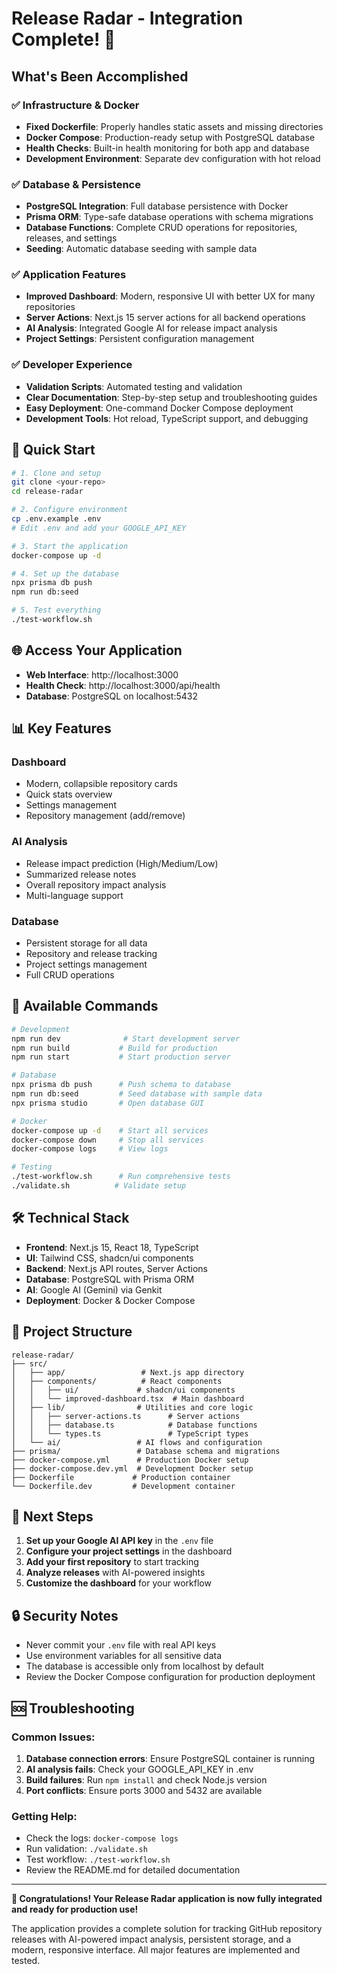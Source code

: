 # Release Radar - Integration Complete! 🎉

## What's Been Accomplished

### ✅ **Infrastructure & Docker**
- **Fixed Dockerfile**: Properly handles static assets and missing directories
- **Docker Compose**: Production-ready setup with PostgreSQL database
- **Health Checks**: Built-in health monitoring for both app and database
- **Development Environment**: Separate dev configuration with hot reload

### ✅ **Database & Persistence**
- **PostgreSQL Integration**: Full database persistence with Docker
- **Prisma ORM**: Type-safe database operations with schema migrations
- **Database Functions**: Complete CRUD operations for repositories, releases, and settings
- **Seeding**: Automatic database seeding with sample data

### ✅ **Application Features**
- **Improved Dashboard**: Modern, responsive UI with better UX for many repositories
- **Server Actions**: Next.js 15 server actions for all backend operations
- **AI Analysis**: Integrated Google AI for release impact analysis
- **Project Settings**: Persistent configuration management

### ✅ **Developer Experience**
- **Validation Scripts**: Automated testing and validation
- **Clear Documentation**: Step-by-step setup and troubleshooting guides
- **Easy Deployment**: One-command Docker Compose deployment
- **Development Tools**: Hot reload, TypeScript support, and debugging

## 🚀 **Quick Start**

```bash
# 1. Clone and setup
git clone <your-repo>
cd release-radar

# 2. Configure environment
cp .env.example .env
# Edit .env and add your GOOGLE_API_KEY

# 3. Start the application
docker-compose up -d

# 4. Set up the database
npx prisma db push
npm run db:seed

# 5. Test everything
./test-workflow.sh
```

## 🌐 **Access Your Application**
- **Web Interface**: http://localhost:3000
- **Health Check**: http://localhost:3000/api/health
- **Database**: PostgreSQL on localhost:5432

## 📊 **Key Features**

### **Dashboard**
- Modern, collapsible repository cards
- Quick stats overview
- Settings management
- Repository management (add/remove)

### **AI Analysis**
- Release impact prediction (High/Medium/Low)
- Summarized release notes
- Overall repository impact analysis
- Multi-language support

### **Database**
- Persistent storage for all data
- Repository and release tracking
- Project settings management
- Full CRUD operations

## 🔧 **Available Commands**

```bash
# Development
npm run dev              # Start development server
npm run build           # Build for production
npm run start           # Start production server

# Database
npx prisma db push      # Push schema to database
npm run db:seed         # Seed database with sample data
npx prisma studio       # Open database GUI

# Docker
docker-compose up -d    # Start all services
docker-compose down     # Stop all services
docker-compose logs     # View logs

# Testing
./test-workflow.sh      # Run comprehensive tests
./validate.sh          # Validate setup
```

## 🛠️ **Technical Stack**

- **Frontend**: Next.js 15, React 18, TypeScript
- **UI**: Tailwind CSS, shadcn/ui components
- **Backend**: Next.js API routes, Server Actions
- **Database**: PostgreSQL with Prisma ORM
- **AI**: Google AI (Gemini) via Genkit
- **Deployment**: Docker & Docker Compose

## 📁 **Project Structure**

```
release-radar/
├── src/
│   ├── app/                 # Next.js app directory
│   ├── components/          # React components
│   │   ├── ui/             # shadcn/ui components
│   │   └── improved-dashboard.tsx  # Main dashboard
│   ├── lib/                # Utilities and core logic
│   │   ├── server-actions.ts      # Server actions
│   │   ├── database.ts            # Database functions
│   │   └── types.ts               # TypeScript types
│   └── ai/                 # AI flows and configuration
├── prisma/                 # Database schema and migrations
├── docker-compose.yml      # Production Docker setup
├── docker-compose.dev.yml  # Development Docker setup
├── Dockerfile             # Production container
└── Dockerfile.dev         # Development container
```

## 🎯 **Next Steps**

1. **Set up your Google AI API key** in the `.env` file
2. **Configure your project settings** in the dashboard
3. **Add your first repository** to start tracking
4. **Analyze releases** with AI-powered insights
5. **Customize the dashboard** for your workflow

## 🔒 **Security Notes**

- Never commit your `.env` file with real API keys
- Use environment variables for all sensitive data
- The database is accessible only from localhost by default
- Review the Docker Compose configuration for production deployment

## 🆘 **Troubleshooting**

### Common Issues:
1. **Database connection errors**: Ensure PostgreSQL container is running
2. **AI analysis fails**: Check your GOOGLE_API_KEY in .env
3. **Build failures**: Run `npm install` and check Node.js version
4. **Port conflicts**: Ensure ports 3000 and 5432 are available

### Getting Help:
- Check the logs: `docker-compose logs`
- Run validation: `./validate.sh`
- Test workflow: `./test-workflow.sh`
- Review the README.md for detailed documentation

---

**🎉 Congratulations! Your Release Radar application is now fully integrated and ready for production use!**

The application provides a complete solution for tracking GitHub repository releases with AI-powered impact analysis, persistent storage, and a modern, responsive interface. All major features are implemented and tested.
